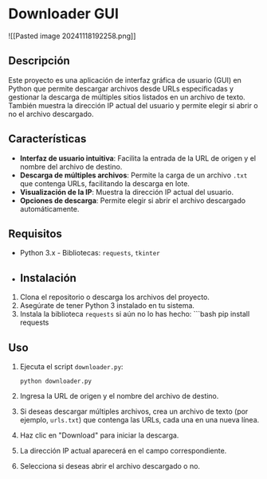 # Downloader GUI 

![[Pasted image 20241118192258.png]]

## Descripción 
Este proyecto es una aplicación de interfaz gráfica de usuario (GUI) en Python que permite descargar archivos desde URLs especificadas y gestionar la descarga de múltiples sitios listados en un archivo de texto.
 También muestra la dirección IP actual del usuario y permite elegir si abrir o no el archivo descargado. 
## Características 
- **Interfaz de usuario intuitiva**: Facilita la entrada de la URL de origen y el nombre del archivo de destino. 
- **Descarga de múltiples archivos**: Permite la carga de un archivo `.txt` que contenga URLs, facilitando la descarga en lote. 
- **Visualización de la IP**: Muestra la dirección IP actual del usuario. 
- **Opciones de descarga**: Permite elegir si abrir el archivo descargado automáticamente. 

## Requisitos 
- Python 3.x - Bibliotecas: `requests`, `tkinter` 
- ## Instalación 
1. Clona el repositorio o descarga los archivos del proyecto. 
2. Asegúrate de tener Python 3 instalado en tu sistema. 
3. Instala la biblioteca `requests` si aún no lo has hecho: ```bash pip install requests

## Uso

1. Ejecuta el script `downloader.py`:
    
    ```
    python downloader.py
    ```
    
2. Ingresa la URL de origen y el nombre del archivo de destino.
    
3. Si deseas descargar múltiples archivos, crea un archivo de texto (por ejemplo, `urls.txt`) que contenga las URLs, cada una en una nueva línea.
    
4. Haz clic en "Download" para iniciar la descarga.
    
5. La dirección IP actual aparecerá en el campo correspondiente.
    
6. Selecciona si deseas abrir el archivo descargado o no.

